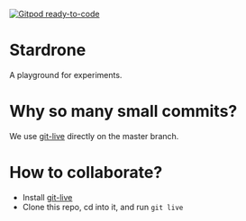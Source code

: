 [![Gitpod ready-to-code](https://img.shields.io/badge/Gitpod-ready--to--code-blue?logo=gitpod)](https://gitpod.io/#https://github.com/nicolasfont/stardrone)

# Stardrone
A playground for experiments.

# Why so many small commits?
We use [git-live](http://github.com/nicolasfont/git-live) directly on the master branch.

# How to collaborate?
* Install [git-live](http://github.com/nicolasfont/git-live)
* Clone this repo, cd into it, and run `git live`

